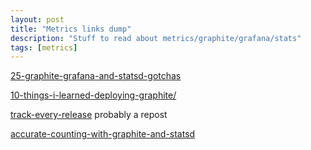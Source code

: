 ```yaml
---
layout: post
title: "Metrics links dump"
description: "Stuff to read about metrics/graphite/grafana/stats"
tags: [metrics]
---
```


[25-graphite-grafana-and-statsd-gotchas](https://blog.raintank.io/25-graphite-grafana-and-statsd-gotchas/)

[10-things-i-learned-deploying-graphite/](https://kevinmccarthy.org/2013/07/18/10-things-i-learned-deploying-graphite/)

[track-every-release](https://codeascraft.com/2010/12/08/track-every-release/) probably a repost

[accurate-counting-with-graphite-and-statsd](http://code.hootsuite.com/accurate-counting-with-graphite-and-statsd/)
